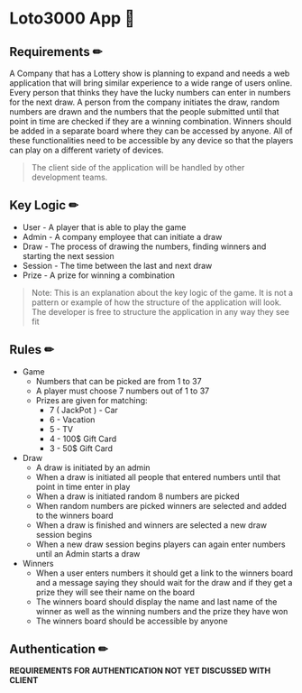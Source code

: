 # Loto3000 App 🎲

## Requirements ✏
A Company that has a Lottery show is planning to expand and needs a web application that will bring similar experience to a wide range of users online. Every person that thinks they have the lucky numbers can enter in numbers for the next draw. A person from the company initiates the draw, random numbers are drawn and the numbers that the people submitted until that point in time are checked if they are a winning combination. Winners should be added in a separate board where they can be accessed by anyone. All of these functionalities need to be accessible by any device so that the players can play on a different variety of devices. 
> The client side of the application will be handled by other development teams.

## Key Logic ✏
* User - A player that is  able to play the game
* Admin - A company employee that can initiate a draw
* Draw - The process of drawing the numbers, finding winners and starting the next session
* Session - The time between the last and next draw
* Prize - A prize for winning a combination
> Note: This is an explanation about the key logic of the game. It is not a pattern or example of how the structure of the application will look. The developer is free to structure the application in any way they see fit

## Rules ✏
* Game
  * Numbers that can be picked are from 1 to 37
  * A player must choose 7 numbers out of 1 to 37
  * Prizes are given for matching:
    * 7 ( JackPot ) - Car
    * 6 - Vacation
    * 5 - TV
    * 4 - 100$ Gift Card
    * 3 - 50$ Gift Card
* Draw
  * A draw is initiated by an admin
  * When a draw is initiated all people that entered numbers until that point in time enter in play
  * When a draw is initiated random 8 numbers are picked
  * When random numbers are picked winners are selected and added to the winners board
  * When a draw is finished and winners are selected a new draw session begins
  * When a new draw session begins players can again enter numbers until an Admin starts a draw
* Winners
  * When a user enters numbers it should get a link to the winners board and a message saying they should wait for the draw and if they get a prize they will see their name on the board
  * The winners board should display the name and last name of the winner as well as the winning numbers and the prize they have won
  * The winners board should be accessible by anyone

## Authentication ✏
**REQUIREMENTS FOR AUTHENTICATION NOT YET DISCUSSED WITH CLIENT**
